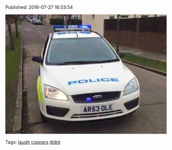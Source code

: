 
# 

Published: 2016-07-27 16:53:54

![](148054784072-0.jpg)

Tags: [laugh](tag-laugh.md) [coppers](tag-coppers.md) [didnt](tag-didnt.md)
